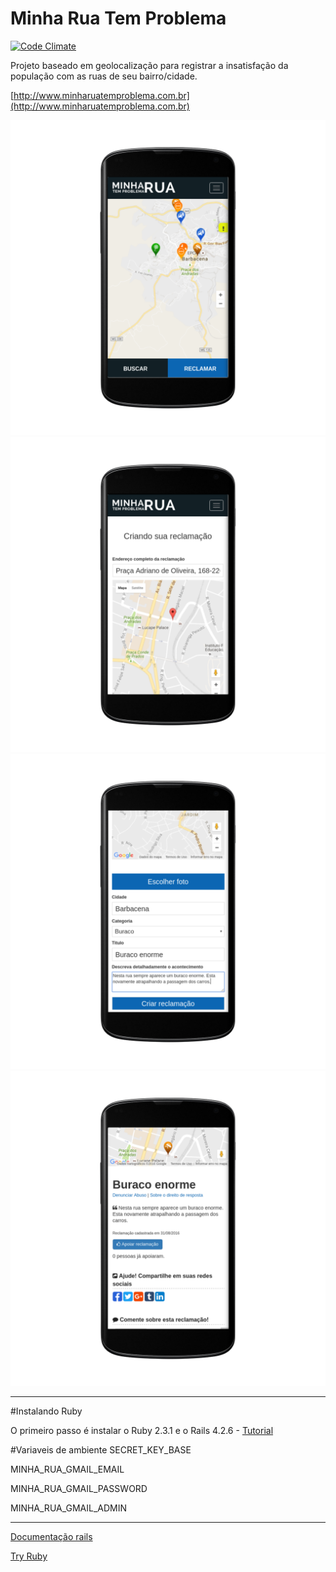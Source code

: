 # Minha Rua Tem Problema
[![Code Climate](https://codeclimate.com/github/mjunior/minha-rua/badges/gpa.svg)](https://codeclimate.com/github/mjunior/minha-rua)

Projeto baseado em geolocalização para registrar a insatisfação da população com as ruas de seu bairro/cidade.

[http://www.minharuatemproblema.com.br](http://www.minharuatemproblema.com.br)

![Imagem 01](/demo/demo1.png)
![Imagem 02](/demo/demo2.png)
![Imagem 03](/demo/demo3.png)
![Imagem 04](/demo/demo4.png)

----------
#Instalando Ruby

O primeiro passo é instalar o Ruby 2.3.1 e o Rails 4.2.6 - [Tutorial](https://gorails.com/setup/ubuntu/14.04)

#Variaveis de ambiente
SECRET_KEY_BASE

MINHA_RUA_GMAIL_EMAIL

MINHA_RUA_GMAIL_PASSWORD

MINHA_RUA_GMAIL_ADMIN

----------
[Documentação rails](http://ruby-doc.org)

[Try Ruby](http://tryruby.org)

